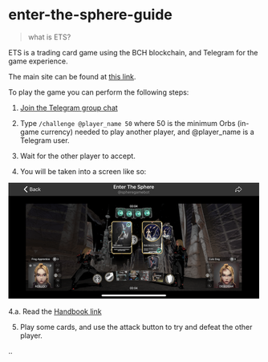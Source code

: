 # enter-the-sphere-guide

> what is ETS?

ETS is a trading card game using the BCH blockchain, and Telegram for the game experience.

The main site can be found at [this link](https://enter-the-sphere.com/).

To play the game you can perform the following steps:

1. [Join the Telegram group chat](https://t.me/thespherechat)


2. Type
`/challenge @player_name 50`
where 50 is the minimum Orbs (in-game currency) needed to play another player, and @player_name is a Telegram user.

3. Wait for the other player to accept.

4. You will be taken into a screen like so:

<img src='ets-2.png' width='500px'>

4.a. Read the [Handbook link](https://enter-the-sphere.com/assets/EntertheSphereHandbook.pdf)

5. Play some cards, and use the attack button to try and defeat the other player.


..